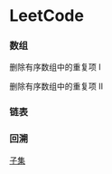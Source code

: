 # LeetCode

### 数组

 删除有序数组中的重复项 Ⅰ

删除有序数组中的重复项 Ⅱ

### 链表
### 回溯
[子集](https://github.com/Ray-ux/LeetCode/blob/master/src/recall/SubSets.java)